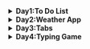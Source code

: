 

<details>
 <summary><b>Day1:To Do List</b></summary>
 
  - **Basic DOM manipulation**
    - createElement
    - removeChild
    - appendChild
  - **Using Forms**
    - When a form is submitted, the page will re-render. To stop this from happening, call `event.preventDefault()` in the event handler.
  
</details>


<details>
  <summary><b>Day2:Weather App</b></summary>
  
  - **fetching Open Weather API**
    - [API DOC](https://openweathermap.org/current)
  - **Geolocation API**
    -   ```
        navigator.geolocation.getCurrentPosition((position) => {
        let lat = position.coords.latitude;
        let lon = position.coords.longitude;
        })
        ```
  - **Basic DOM manipulation**
    - firstChild   
  
</details>

<details>
  <summary><b>Day3:Tabs</b></summary>

  - **Basic DOM manipulation**
    - querySelectorAll
  - **this keyword in HTML**
    - `this` in html will pass the element itself as an argument to the function.
  - **CSS keframes**
    - animating your css.
    - call this in css class.
</details>


<details>
  <summary><b>Day4:Typing Game</b></summary>

  - **event Handler**
    - use onkey up to see the whole change, on key down will print previous change.
  - **Built in Javascript async Function**
    - setInterval
    - setTimeout
</details>
